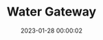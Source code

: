 ---
layout: post
title: Water Gateway
description:
date: 2023-01-28 00:00:02
hiQualPath: https://cdn.jamesalistair.art/2023/01/water-gateway/water-gateway.jpg
loQualPath: https://cdn.jamesalistair.art/2023/01/water-gateway/water-gateway-compressed.jpg
productId: 
---
